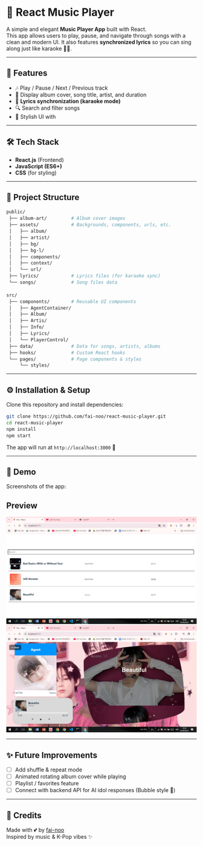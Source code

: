 # 🎵 React Music Player  

A simple and elegant **Music Player App** built with React.  
This app allows users to play, pause, and navigate through songs with a clean and modern UI. It also features **synchronized lyrics** so you can sing along just like karaoke 🎤✨.  

---

## 🚀 Features
- 🎶 Play / Pause / Next / Previous track  
- 📀 Display album cover, song title, artist, and duration  
- 🎼 **Lyrics synchronization (karaoke mode)**  
- 🔍 Search and filter songs  
- 💖 Stylish UI with

---

## 🛠️ Tech Stack
- **React.js** (Frontend)  
- **JavaScript (ES6+)**  
- **CSS** (for styling)  

---

## 📂 Project Structure
```bash
public/
 ├── album-art/         # Album cover images
 ├── assets/            # Backgrounds, components, urls, etc.
 │   ├── album/
 │   ├── artist/
 │   ├── bg/
 │   ├── bg-l/
 │   ├── components/
 │   ├── context/
 │   └── url/
 ├── lyrics/            # Lyrics files (for karaoke sync)
 └── songs/             # Song files data

src/
 ├── components/        # Reusable UI components
 │   ├── AgentContainer/
 │   ├── Album/
 │   ├── Artis/
 │   ├── Info/
 │   ├── Lyrics/
 │   └── PlayerControl/
 ├── data/              # Data for songs, artists, albums
 ├── hooks/             # Custom React hooks
 └── pages/             # Page components & styles
     └── styles/
```

---

## ⚙️ Installation & Setup
Clone this repository and install dependencies:  
```bash
git clone https://github.com/fai-noo/react-music-player.git
cd react-music-player
npm install
npm start
```
The app will run at `http://localhost:3000` 🚀  

---

## 🎤 Demo
Screenshots of the app:  

## Preview

![Music Player Preview1](./preview1.png)
![Music Player Preview2](./preview2.png)


---

## ✨ Future Improvements
- [ ] Add shuffle & repeat mode  
- [ ] Animated rotating album cover while playing  
- [ ] Playlist / favorites feature  
- [ ] Connect with backend API for AI idol responses (Bubble style 🤭)  

---

## 💖 Credits
Made with 💕 by [fai-noo](https://github.com/fai-noo)  
Inspired by music & K-Pop vibes ✨  
